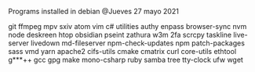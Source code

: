 Programs installed in debian @Jueves 27 mayo 2021

git
ffmpeg
mpv
sxiv
atom
vim
c# utilities
authy
enpass
browser-sync
nvm
node
deskreen
htop
obsidian
pseint
zathura
w3m
2fa
scrcpy
taskline
live-server
livedown
md-fileserver
npm-check-updates
npm
patch-packages
sass
vmd
yarn
apache2
cifs-utils
cmake
cmatrix
curl
core-utils
ethtool
g***++
gcc
gpg
make
mono-csharp
ruby
samba
tree
tty-clock
ufw
wget
